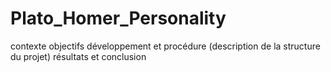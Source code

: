 # Plato_Homer_Personality

contexte
objectifs
développement et procédure (description de la structure du projet)
résultats et conclusion

